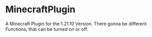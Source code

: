 # MinecraftPlugin
A Minecraft Plugin for the 1.21.10 Version. There gonna be different Functions, that can be turned on or off.
